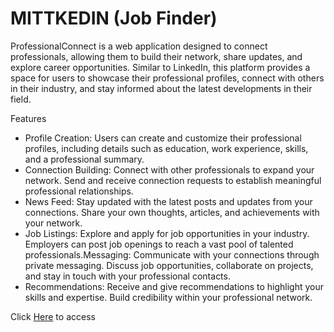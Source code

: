 # MITTKEDIN (Job Finder)

ProfessionalConnect is a web application designed to connect professionals, allowing them to build their network, share updates, and explore career opportunities. Similar to LinkedIn, this platform provides a space for users to showcase their professional profiles, connect with others in their industry, and stay informed about the latest developments in their field.

Features
- Profile Creation: Users can create and customize their professional profiles, including details such as education, work experience, skills, and a professional summary.
- Connection Building: Connect with other professionals to expand your network. Send and receive connection requests to establish meaningful professional relationships.
- News Feed: Stay updated with the latest posts and updates from your connections. Share your own thoughts, articles, and achievements with your network.
- Job Listings: Explore and apply for job opportunities in your industry. Employers can post job openings to reach a vast pool of talented professionals.Messaging: Communicate with your connections through private messaging. Discuss job opportunities, collaborate on projects, and stay in touch with your professional contacts.
- Recommendations: Receive and give recommendations to highlight your skills and expertise. Build credibility within your professional network.

Click [Here](https://alejopc7410.github.io/job-finder/) to access
